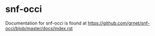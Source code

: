 snf-occi
========
Documentation for snf-occi is found at
https://github.com/grnet/snf-occi/blob/master/docs/index.rst

